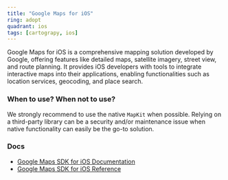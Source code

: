 ```yaml
---
title: "Google Maps for iOS"
ring: adopt
quadrant: ios
tags: [cartograpy, ios]
---
```


Google Maps for iOS is a comprehensive mapping solution developed by Google, offering features like detailed maps, satellite imagery, street view, and route planning. It provides iOS developers with tools to integrate interactive maps into their applications, enabling functionalities such as location services, geocoding, and place search.

### When to use? When not to use?

We strongly recommend to use the native `MapKit` when possible. Relying on a third-party library can be a security and/or maintenance issue when native functionality can easily be the go-to solution.

### Docs

- [Google Maps SDK for iOS Documentation](https://developers.google.com/maps/documentation/ios-sdk/intro)
- [Google Maps SDK for iOS Reference](https://developers.google.com/maps/documentation/ios-sdk/reference/)
